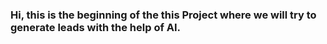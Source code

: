 ### Hi, this is the beginning of the this Project where we will try to generate leads with the help of AI.